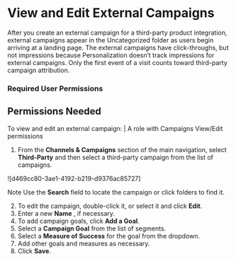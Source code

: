 

# View and Edit External Campaigns

After you create an external campaign for a third-party product integration,
external campaigns appear in the Uncategorized folder as users begin arriving
at a landing page. The external campaigns have click-throughs, but not
impressions because Personalization doesn’t track impressions for external
campaigns. Only the first event of a visit counts toward third-party campaign
attribution.

### Required User Permissions

Permissions Needed  
---  
To view and edit an external campaign: | A role with Campaigns View/Edit permissions  
  
  1. From the **Channels & Campaigns** section of the main navigation, select **Third-Party** and then select a third-party campaign from the list of campaigns.

![d469cc80-3ae1-4192-b219-d9376ac85727]

Note Use the **Search** field to locate the campaign or click folders to find
it.

  2. To edit the campaign, double-click it, or select it and click **Edit**.
  3. Enter a new **Name** , if necessary.
  4. To add campaign goals, click **Add a Goal**.
  5. Select a **Campaign Goal** from the list of segments.
  6. Select a **Measure of Success** for the goal from the dropdown.
  7. Add other goals and measures as necessary.
  8. Click **Save**.

